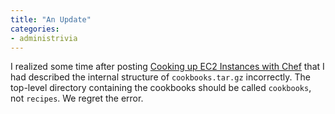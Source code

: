 ```yaml
---
title: "An Update"
categories:
- administrivia
---
```

I realized some time after posting
[Cooking up EC2 Instances with Chef](/2011/06/09/cooking-up-ec2-instances-with-chef.html)
that I had described the internal structure of `cookbooks.tar.gz` incorrectly. The top-level directory
containing the cookbooks should be called `cookbooks`, not `recipes`. We regret the error.
